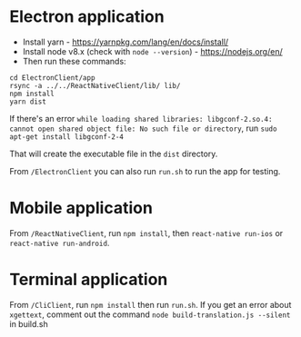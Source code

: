 # Electron application

- Install yarn - https://yarnpkg.com/lang/en/docs/install/
- Install node v8.x (check with `node --version`) - https://nodejs.org/en/
- Then run these commands:

```
cd ElectronClient/app
rsync -a ../../ReactNativeClient/lib/ lib/
npm install
yarn dist
```

If there's an error `while loading shared libraries: libgconf-2.so.4: cannot open shared object file: No such file or directory`, run `sudo apt-get install libgconf-2-4`

That will create the executable file in the `dist` directory.

From `/ElectronClient` you can also run `run.sh` to run the app for testing.

# Mobile application

From `/ReactNativeClient`, run `npm install`, then `react-native run-ios` or `react-native run-android`.

# Terminal application

From `/CliClient`, run `npm install` then run `run.sh`. If you get an error about `xgettext`, comment out the command `node build-translation.js --silent` in build.sh
